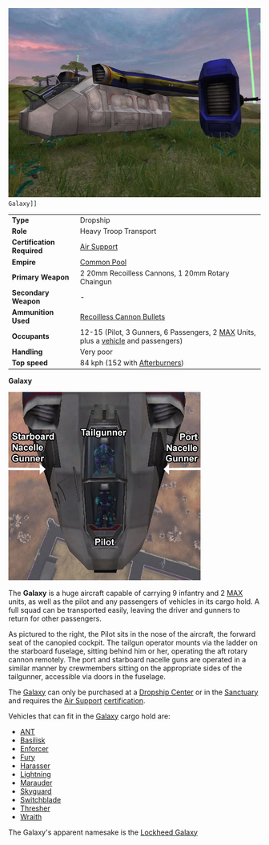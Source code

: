 ![`GalaxyNC.jpg`](../images/GalaxyNC.jpg "fig:GalaxyNC.jpg")`Galaxy]]`

|                            |                                                                                                                                             |
| -------------------------- | ------------------------------------------------------------------------------------------------------------------------------------------- |
| **Type**                   | Dropship                                                                                                                                    |
| **Role**                   | Heavy Troop Transport                                                                                                                       |
| **Certification Required** | [Air Support](../certifications/Air_Support.md)                                                                                             |
| **Empire**                 | [Common Pool](../terminology/Common_Pool.md)                                                                                                |
| **Primary Weapon**         | 2 20mm Recoilless Cannons, 1 20mm Rotary Chaingun                                                                                           |
| **Secondary Weapon**       | \-                                                                                                                                          |
| **Ammunition Used**        | [Recoilless Cannon Bullets](../ammunition/Recoilless_Cannon_Bullets.md)                                                                     |
| **Occupants**              | 12-15 (Pilot, 3 Gunners, 6 Passengers, 2 [MAX](../items/Mechanized_Assault_Exo-Suit.md) Units, plus a [vehicle](Vehicle.md) and passengers) |
| **Handling**               | Very poor                                                                                                                                   |
| **Top speed**              | 84 kph (152 with [Afterburners](../terminology/Afterburner.md))                                                                             |

**Galaxy**

![](../images/Galaxy_crew_seats.jpg "Galaxy_crew_seats.jpg")

The **Galaxy** is a huge aircraft capable of carrying 9 infantry and 2
[MAX](../items/Mechanized_Assault_Exo-Suit.md) units, as well as the pilot and
any passengers of vehicles in its cargo hold. A full squad can be transported
easily, leaving the driver and gunners to return for other passengers.

As pictured to the right, the Pilot sits in the nose of the aircraft, the
forward seat of the canopied cockpit. The tailgun operator mounts via the ladder
on the starboard fuselage, sitting behind him or her, operating the aft rotary
cannon remotely. The port and starboard nacelle guns are operated in a similar
manner by crewmembers sitting on the appropriate sides of the tailgunner,
accessible via doors in the fuselage.

The [Galaxy](Galaxy.md)  can only be purchased at a
[Dropship Center](../locations/Dropship_Center.md) or in the
[Sanctuary](../locations/Sanctuary.md) and requires the
[Air Support](../certifications/Air_Support.md)
[certification](../certifications/Certifications.md).

Vehicles that can fit in the [Galaxy](Galaxy.md)  cargo hold are:

- [ANT](Advanced_Nanite_Transport.md)
- [Basilisk](Basilisk.md)
- [Enforcer](Enforcer.md)
- [Fury](Fury.md)
- [Harasser](Harasser.md)
- [Lightning](Lightning.md)
- [Marauder](Marauder.md)
- [Skyguard](Skyguard.md)
- [Switchblade](../items/Switchblade.md)
- [Thresher](Thresher.md)
- [Wraith](Wraith.md)

The Galaxy's apparent namesake is the
[Lockheed Galaxy](http://en.wikipedia.org/wiki/C-5_Galaxy)

<!--[Category:Game Items](Category:Game_Items.md)-->
<!--[Category:Vehicles](Category:Vehicles.md)-->
<!--[Category:Common Pool Vehicles](Category:Common_Pool_Vehicles.md)-->
<!--[Category:Air Vehicles](Category:Air_Vehicles.md)-->

